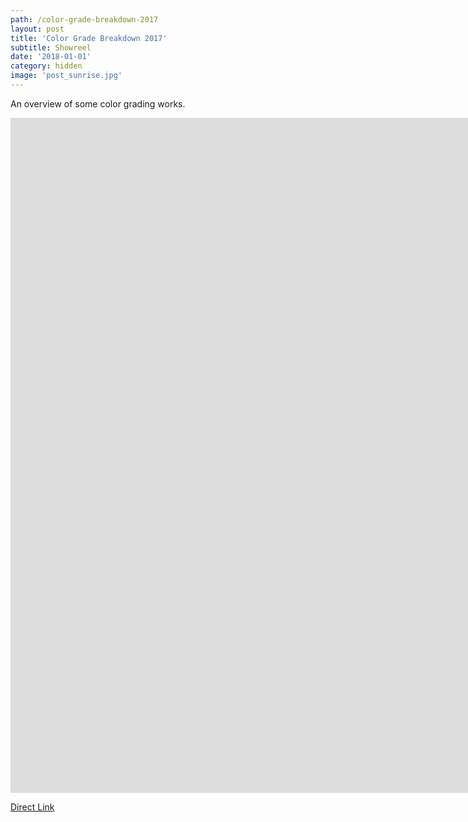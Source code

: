 ```yaml
---
path: /color-grade-breakdown-2017
layout: post
title: 'Color Grade Breakdown 2017'
subtitle: Showreel
date: '2018-01-01'
category: hidden
image: 'post_sunrise.jpg'
---
```


An overview of some color grading works.

<iframe src="https://player.vimeo.com/video/258404953" frameBorder={0} allowFullScreen width="1920" height="1080"></iframe>

[Direct Link](https://vimeo.com/258404953)
